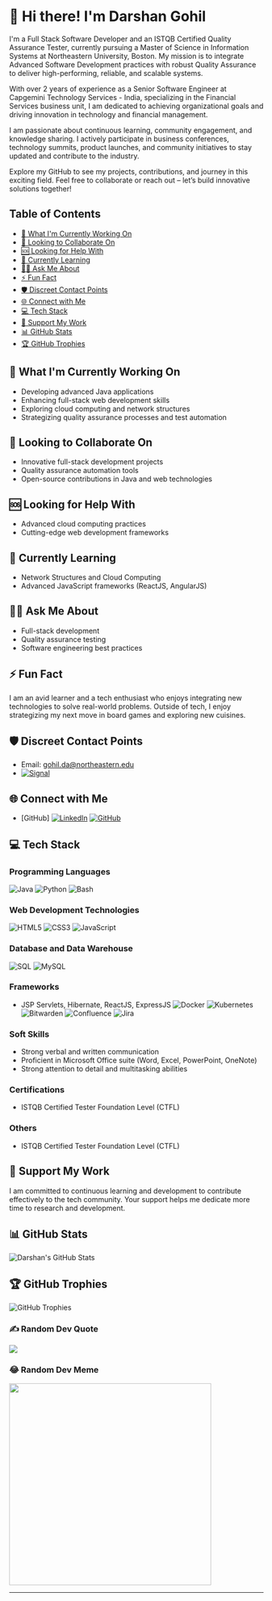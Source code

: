 # 👋 Hi there! I'm Darshan Gohil

I'm a Full Stack Software Developer and an ISTQB Certified Quality Assurance Tester, currently pursuing a Master of Science in Information Systems at Northeastern University, Boston. My mission is to integrate Advanced Software Development practices with robust Quality Assurance to deliver high-performing, reliable, and scalable systems.

With over 2 years of experience as a Senior Software Engineer at Capgemini Technology Services - India, specializing in the Financial Services business unit, I am dedicated to achieving organizational goals and driving innovation in technology and financial management.

I am passionate about continuous learning, community engagement, and knowledge sharing. I actively participate in business conferences, technology summits, product launches, and community initiatives to stay updated and contribute to the industry.

Explore my GitHub to see my projects, contributions, and journey in this exciting field. Feel free to collaborate or reach out – let’s build innovative solutions together!

## Table of Contents
- [🔭 What I'm Currently Working On](#-what-im-currently-working-on)
- [🤝 Looking to Collaborate On](#-looking-to-collaborate-on)
- [🆘 Looking for Help With](#-looking-for-help-with)
- [🌱 Currently Learning](#-currently-learning)
- [🙋‍♂️ Ask Me About](#️-ask-me-about)
- [⚡ Fun Fact](#-fun-fact)
- [🛡️ Discreet Contact Points](#️-discreet-contact-points)
- [🌐 Connect with Me](#-connect-with-me)
- [💻 Tech Stack](#-tech-stack)
- [💖 Support My Work](#-support-my-work)
- [📊 GitHub Stats](#-github-stats)
- [🏆 GitHub Trophies](#-github-trophies)

## 🔭 What I'm Currently Working On

- Developing advanced Java applications
- Enhancing full-stack web development skills
- Exploring cloud computing and network structures
- Strategizing quality assurance processes and test automation

## 🤝 Looking to Collaborate On

- Innovative full-stack development projects
- Quality assurance automation tools
- Open-source contributions in Java and web technologies

## 🆘 Looking for Help With

- Advanced cloud computing practices
- Cutting-edge web development frameworks

## 🌱 Currently Learning

- Network Structures and Cloud Computing
- Advanced JavaScript frameworks (ReactJS, AngularJS)

## 🙋‍♂️ Ask Me About

- Full-stack development
- Quality assurance testing
- Software engineering best practices

## ⚡ Fun Fact

I am an avid learner and a tech enthusiast who enjoys integrating new technologies to solve real-world problems. Outside of tech, I enjoy strategizing my next move in board games and exploring new cuisines.

## 🛡️ Discreet Contact Points

- Email: gohil.da@northeastern.edu
- [![Signal](https://img.shields.io/badge/Signal-%23039BE5.svg?style=for-the-badge&logo=Signal&logoColor=white)](https://signal.me/#eu/SAKztkX6uo7eTJY0wsMgn4xpszx-ImV0sfpfUTuTyib0VrvBJaBHsIosECUCW0XS)

## 🌐 Connect with Me

- [GitHub]
[![LinkedIn](https://img.shields.io/badge/LinkedIn-%230077B5.svg?logo=linkedin&logoColor=white)](https://linkedin.com/darshangohil)
[![GitHub](https://img.shields.io/badge/GitHub-%23121011.svg?logo=github&logoColor=white)](https://github.com/da-gohil)


## 💻 Tech Stack

### Programming Languages
![Java](https://img.shields.io/badge/java-%23ED8B00.svg?style=for-the-badge&logo=openjdk&logoColor=white)
![Python](https://img.shields.io/badge/python-3670A0?style=for-the-badge&logo=python&logoColor=ffdd54)
![Bash](https://img.shields.io/badge/bash-%23121011.svg?style=for-the-badge&logo=gnu-bash&logoColor=white)

### Web Development Technologies
![HTML5](https://img.shields.io/badge/html5-%23E34F26.svg?style=for-the-badge&logo=html5&logoColor=white)
![CSS3](https://img.shields.io/badge/css3-%231572B6.svg?style=for-the-badge&logo=css3&logoColor=white)
![JavaScript](https://img.shields.io/badge/javascript-%23323330.svg?style=for-the-badge&logo=javascript&logoColor=%23F7DF1E)

### Database and Data Warehouse
![SQL](https://img.shields.io/badge/SQL-%23CC2927.svg?style=for-the-badge&logo=sql&logoColor=white)
![MySQL](https://img.shields.io/badge/mysql-%2300000f.svg?style=for-the-badge&logo=mysql&logoColor=white)

### Frameworks
- JSP Servlets, Hibernate, ReactJS, ExpressJS
![Docker](https://img.shields.io/badge/docker-%230db7ed.svg?style=for-the-badge&logo=docker&logoColor=white)
![Kubernetes](https://img.shields.io/badge/kubernetes-%23326ce5.svg?style=for-the-badge&logo=kubernetes&logoColor=white)
![Bitwarden](https://img.shields.io/badge/bitwarden-%23175DDC.svg?style=for-the-badge&logo=bitwarden&logoColor=white)
![Confluence](https://img.shields.io/badge/confluence-%23172BF4.svg?style=for-the-badge&logo=confluence&logoColor=white)
![Jira](https://img.shields.io/badge/jira-%230A0FFF.svg?style=for-the-badge&logo=jira&logoColor=white)

### Soft Skills
- Strong verbal and written communication
- Proficient in Microsoft Office suite (Word, Excel, PowerPoint, OneNote)
- Strong attention to detail and multitasking abilities

### Certifications
- ISTQB Certified Tester Foundation Level (CTFL)

### Others
- ISTQB Certified Tester Foundation Level (CTFL)

## 💖 Support My Work

I am committed to continuous learning and development to contribute effectively to the tech community. Your support helps me dedicate more time to research and development.

## 📊 GitHub Stats

![Darshan's GitHub Stats](https://github-readme-stats.vercel.app/api?username=da-gohil&show_icons=true&theme=radical)

## 🏆 GitHub Trophies

![GitHub Trophies](https://github-profile-trophy.vercel.app/?username=da-gohil&theme=radical)

### ✍️ Random Dev Quote
![](https://quotes-github-readme.vercel.app/api?type=horizontal&theme=radical)

### 😂 Random Dev Meme
<img src='https://www.memedroid.com/memes/tag/programming' style="height: 400px;"/>

---
